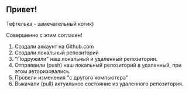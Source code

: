 ## Привет!

Тефтелька - замечательный котик)

Совершенно с этим согласен!

1. Создали аккаунт на Github.com
2. Создали локальный репозиторий 
3. "Подружили" наш локальный и удаленный репозитории. 
4. Отправвили (push) наш локальный репозиторий в удаленный, при этом авторизовались.
5. Провели изменения "с другого компьютера"
6. Выкачали (pull) актуальное состояние из удаленного репозитория.
